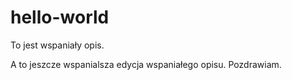 # hello-world
To jest wspaniały opis.

A to jeszcze wspanialsza edycja wspaniałego opisu. Pozdrawiam.

